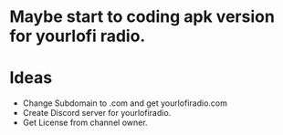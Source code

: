 # Maybe start to coding apk version for yourlofi radio.

# Ideas

- Change Subdomain to .com and get yourlofiradio.com
- Create Discord server for yourlofiradio.
- Get License from channel owner.
